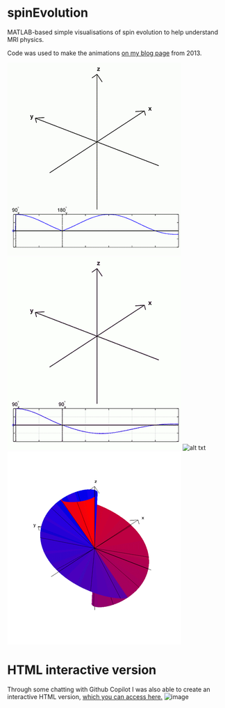 # spinEvolution
MATLAB-based simple visualisations of spin evolution to help understand MRI physics.

Code was used to make the animations [on my blog page](http://pureph8.blogspot.com/2013/09/some-animations-showing-echo-formation.html) from 2013.

![alt txt](https://github.com/dgallichan/spinEvolution/blob/master/mov_spinecho_small.gif?raw=true)
![alt txt](https://github.com/dgallichan/spinEvolution/blob/master/mov_hahn90_small.gif?raw=true)
![alt txt](https://github.com/dgallichan/spinEvolution/blob/master/mov_hahn90_wider_small.gif?raw=true)
![alt txt](https://github.com/dgallichan/spinEvolution/blob/master/mov_hahn_nonecho_small.gif?raw=true)

# HTML interactive version
Through some chatting with Github Copilot I was also able to create an interactive HTML version, [which you can access here.](https://dgallichan.github.io/spinEvolution/spinEvolution.html)
<img width="720" alt="image" src="https://github.com/user-attachments/assets/13bd7a8b-4db8-421b-afc5-ecea42b10022" />
